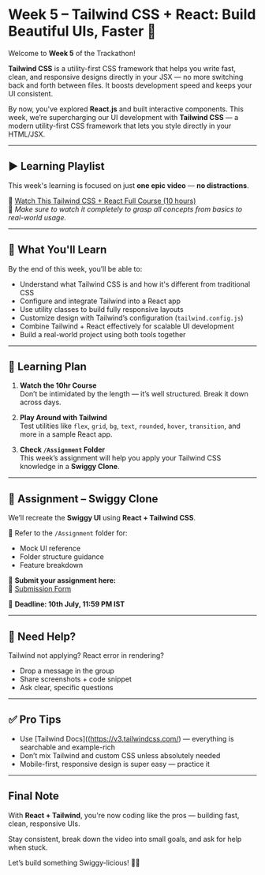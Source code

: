 # Week 5 – Tailwind CSS + React: Build Beautiful UIs, Faster 🚀

Welcome to **Week 5** of the Trackathon!

**Tailwind CSS** is a utility-first CSS framework that helps you write fast, clean, and responsive designs directly in your JSX — no more switching back and forth between files. It boosts development speed and keeps your UI consistent.

By now, you've explored **React.js** and built interactive components. This week, we’re supercharging our UI development with **Tailwind CSS** — a modern utility-first CSS framework that lets you style directly in your HTML/JSX.

---

## ▶️ Learning Playlist

This week's learning is focused on just **one epic video** — **no distractions**.

🎥 [Watch This Tailwind CSS + React Full Course (10 hours)](https://youtu.be/6a8CNTk9yo4?si=V5cQvBqdkfwYd5k8)  
📌 _Make sure to watch it completely to grasp all concepts from basics to real-world usage._

---

## 📘 What You'll Learn

By the end of this week, you’ll be able to:

- Understand what Tailwind CSS is and how it's different from traditional CSS
- Configure and integrate Tailwind into a React app
- Use utility classes to build fully responsive layouts
- Customize design with Tailwind’s configuration (`tailwind.config.js`)
- Combine Tailwind + React effectively for scalable UI development
- Build a real-world project using both tools together

---

## 🧠 Learning Plan

1. **Watch the 10hr Course**  
   Don’t be intimidated by the length — it’s well structured. Break it down across days.

2. **Play Around with Tailwind**  
   Test utilities like `flex`, `grid`, `bg`, `text`, `rounded`, `hover`, `transition`, and more in a sample React app.

3. **Check `/Assignment` Folder**  
   This week’s assignment will help you apply your Tailwind CSS knowledge in a **Swiggy Clone**.

---

## 🧪 Assignment – Swiggy Clone

We’ll recreate the **Swiggy UI** using **React + Tailwind CSS**.

📁 Refer to the `/Assignment` folder for:
- Mock UI reference
- Folder structure guidance
- Feature breakdown

📝 **Submit your assignment here:**  
🔗 [Submission Form](https://forms.gle/u9iYJb9P7ryu3NjJ9)

📅 **Deadline: 10th July, 11:59 PM IST**

---

## 💬 Need Help?

Tailwind not applying? React error in rendering?

- Drop a message in the group
- Share screenshots + code snippet
- Ask clear, specific questions

---

## ✅ Pro Tips

- Use [Tailwind Docs]((https://v3.tailwindcss.com/) — everything is searchable and example-rich
- Don’t mix Tailwind and custom CSS unless absolutely needed
- Mobile-first, responsive design is super easy — practice it

---

## Final Note

With **React + Tailwind**, you're now coding like the pros — building fast, clean, responsive UIs.

Stay consistent, break down the video into small goals, and ask for help when stuck.

Let’s build something Swiggy-licious! 🍔🛵

